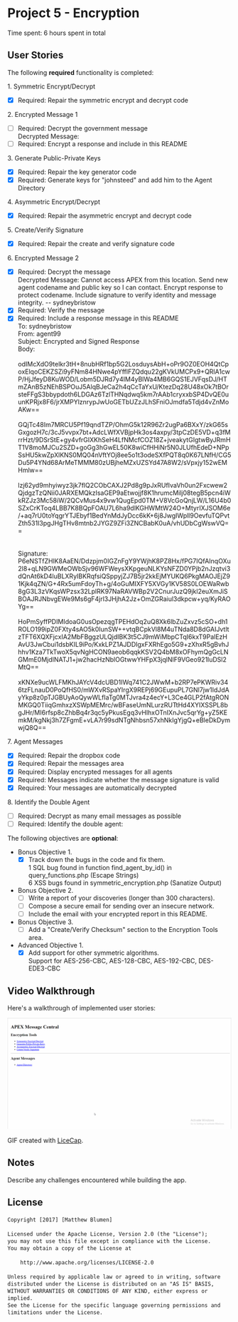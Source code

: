 # Project 5 - Encryption

Time spent: 6 hours spent in total

## User Stories

The following **required** functionality is completed:

1\. Symmetric Encrypt/Decrypt
  * [X]  Required: Repair the symmetric encrypt and decrypt code

2\. Encrypted Message 1
  * [ ]  Required: Decrypt the government message
       <br/>Decrypted Message:
  * [ ]  Required: Encrypt a response and include in this README

3\. Generate Public-Private Keys
  * [X]  Required: Repair the key generator code
  * [X]  Required: Generate keys for "johnsteed" and add him to the Agent Directory

4\. Asymmetric Encrypt/Decrypt
  * [X]  Required: Repair the asymmetric encrypt and decrypt code

5\. Create/Verify Signature
  * [X]  Required: Repair the create and verify signature code
  
6\. Encrypted Message 2
  * [X]  Required: Decrypt the message
       <br/>Decrypted Message: Cannot access APEX from this location. Send new agent codename and public key so I can contact. Encrypt response to protect codename. Include signature to verify identity and message integrity. -- sydneybristow
  * [X]  Required: Verify the message
  * [X]  Required: Include a response message in this README
       <br/>To: sydneybristow
       <br/>From: agent99
       <br/>Subject: Encrypted and Signed Response
       <br/>Body:
       <br/><br/>odIMcXdO9telkr3tH+8nubHRf1bp5G2LosduysAbH+oPr9OZ0EOH4QtCpoxElqoCEKZSZi9yFNm84HNwe4pYfflFZQdqu22gKVkUMCPx9+QRlA1cwP/HjJfeyD8KuWOD/Lobm5DJRd7y4IM4yBlWa4MB6GQS1EJVFqsDJ/HTmZAnB5zNEhBSPOuJ5AlqBJeCa2h4qCcTaYxU/KtezDq28U48xOk7tBOrsteFFgS3bbypdoth6LDGAz6TzlTHNqdwq5km7rAAb1cryxxbSP4DvQE0uunKPRjx8F6/jrXMPYlznrypJwUoGETbUZzJLhSFniOJmdfa5Tdjd4vZnMoAKw==<br/><br/>GQjTc48Im7MRCU5Pf19qndTZP/OhmG5k12R96Zr2ugPa6BXxY/zkG65sGxgozH7c/3cJ5vvpx7bt+AdcLWfXVBjpHk3os4axpy/3tpCzDE5VD+q3fMrrHzt/9DSrStE+gy4vfrGIXKhSeH4LfNMcfCOZ18Z+jveakytGIgtwByJRmHT1V8moMJCu2SZD+goGg3hGwEL50K8wiCfHHiNr5N0JLUfhEdeD+NPpSsHU5kwZpXlKNS0MQ04nVftYOj8ee5o1t3odeSXfPQT8q0K67LNfH/CG5Du5P4YNd68ArMeTMMM80zUBjheMZxUZSYd47A8W2/sVpxjy152wEMHmlw==<br/><br/>lzj62yd9mhyiwyz3jk7flQ2CObCAXJ2Pd8g9pJxRUfIvaVh0un2Fxcwew2QjdgzTzQNii0JARXEMQkzIsaGEP9aEtwojjf8K1hrumcMilj08tegB5pcn4iWkRZJz3Mc58iW/2QCvMus4x9vw1QugEpd0TM+V8VcGoQnjLW/L16U4b0SZxCrKToq4LBB7K8BQpFOAU7L6ha9dlKGHWMtW24O+MtyrIXJSOM6e/+aq7rU0toYqgrYTJEbyf1BedYnMdJyDcc6kK+6j8JwgIWpll9OevfuTQPvtZth531I3pgJHgTHv8mtnb2JYGZ9ZFi3ZNCBabK0uA/vhUDbCgWswVQ==</br>
       <br/>
       <br/>Signature:<br/>P6eNSTfZHlK8AaEN/Ddzpjm0IGZnFgY9YWjhK8PZ8Hx/fPG7IQfAInqOXu2l8+qLN9GWMeOWbSjv96WFWeysXKpgeuNLKYsNFZD0YPjb2nJzqtvi3dQnAt6kD4luBLXRyIBKRqfsiQSppyjZJ7B5jr2kkEjMYUKQ6PkgMAOJEjZ91Kjk4qZN/G+4Rx5umFdoyTh+g/4oGuMIXFY5XVGy1KV58S0LOEWaRwb8gG3L3zVKqsWPzsx32LplRK97NaRAVWBp2V2CnurJuzQ9jkl2euXmJiSBOAJRJNbvgEWe9Ms6gF4jrl3JHjhA2Jz+OmZGRaiul3dkpcw+yq/KyRAOYg==<br/><br/>HoPmSyffPDIMIdoaG0usOpezqgTPEHdOq2uQ8Xk6lbZuZxvz5cSO+dh1ROLO199ipZ0FXty4sAO5k0IunSW++vtqBCpkVl8M4uTNda8D8dGAIJvtltzTFT6XQXFjcxIA2MbFBggzULQjdIBK3t5CJ9mWiMbpCTqI6kxT9PalEzHAvU3JwCbui1dsbKIL9iPo/KxkLPZ1AJDDIgxFXRhEgo5G9+zXhxR5gBvhJhhv1Kza7TkTwoX5qvNgHCON9aeob6qqkKSV2Q4bM8xOFhymQgGcLNGMmE0MjdINATJ1+jw2hacHzNblOGtwwYHFpX3jqlNlF9VGeo921luDSl2MtQ==<br/><br/>xKNXe9ucWLFMKhJAYcV4dcUBD1IWq741C2JWwM+b2RP7ePKWRiv346tzFLnauD0PoQfHS0/mWXvRSpaYIrgX9REPj69GEupuPL7GNl7jw1IdJdAyYkp8z0pTJGBUyAoQywWLfIaTg0MTJvra4z4ecY+L3Ce4GLP2fAtgRONMKGQ0TiiqGmhxzXSWpMEMrc/wBFaseUmNLurzRUTtHd4XYIXSSPL8bgJHr/MI6rfsp8cZhbBq4r3qc5yPkusEgq3vHlhxOTnIXnJvc5qrYg+yZ5KEmkM/kgNkj3h7ZFgmE+vLA7r99sdNTgNhbsn57xhNkIgYjgQ+eBleDkDymwjQ8Q==<br/>

7\. Agent Messages
  * [X]  Required: Repair the dropbox code
  * [X]  Required: Repair the messages area
  * [X]  Required: Display encrypted messages for all agents
  * [X]  Required: Messages indicate whether the message signature is valid
  * [X]  Required: Your messages are automatically decrypted

8\. Identify the Double Agent
  * [ ]  Required: Decrypt as many email messages as possible
  * [ ]  Required: Identify the double agent:

The following objectives are **optional**:

* Bonus Objective 1\.
  * [X]  Track down the bugs in the code and fix them.
       <br/>1 SQL bug found in function find_agent_by_id() in query_functions.php (Escape Strings)
       <br/>6 XSS bugs found in symmetric_encryption.php (Sanatize Output)

* Bonus Objective 2\.
  * [ ]  Write a report of your discoveries (longer than 300 characters).
  * [ ]  Compose a secure email for sending over an insecure network.
  * [ ]  Include the email with your encrypted report in this README.

* Bonus Objective 3\.
  * [ ]  Add a "Create/Verify Checksum" section to the Encryption Tools area.

* Advanced Objective 1\.
  * [X]  Add support for other symmetric algorithms.
       <br/>Support for AES-256-CBC, AES-128-CBC, AES-192-CBC, DES-EDE3-CBC

## Video Walkthrough

Here's a walkthrough of implemented user stories:

<img src='apex/apex_week5.gif' title='Video Walkthrough' width='' alt='Video Walkthrough' />

GIF created with [LiceCap](http://www.cockos.com/licecap/).

## Notes

Describe any challenges encountered while building the app.

## License

    Copyright [2017] [Matthew Blumen]

    Licensed under the Apache License, Version 2.0 (the "License");
    you may not use this file except in compliance with the License.
    You may obtain a copy of the License at

        http://www.apache.org/licenses/LICENSE-2.0

    Unless required by applicable law or agreed to in writing, software
    distributed under the License is distributed on an "AS IS" BASIS,
    WITHOUT WARRANTIES OR CONDITIONS OF ANY KIND, either express or implied.
    See the License for the specific language governing permissions and
    limitations under the License.
